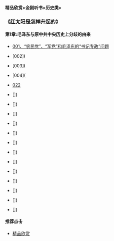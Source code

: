 #### 精品欣赏>金刚听书>历史类>
### 《红太阳是怎样升起的》
#### 第1章:毛泽东与原中共中央历史上分歧的由来

- [001、“农民党”、“军党”和毛泽东的“书记专政”问题](https://m.dw.com/zh/sun-001-mp3-stereo/av-16044134)

- [002](

- [003](

- [004](
- [022](https://m.dw.com/zh/sun-022-mp3-stereo/av-16131068)
- [](
- [](
- [](
- [](
- [](
- [](
- [](
- [](
- [](
- [](
- [](
- [](
- [](






#### 推荐点击
- [精品欣赏](https://summer200.github.io/content/main)

